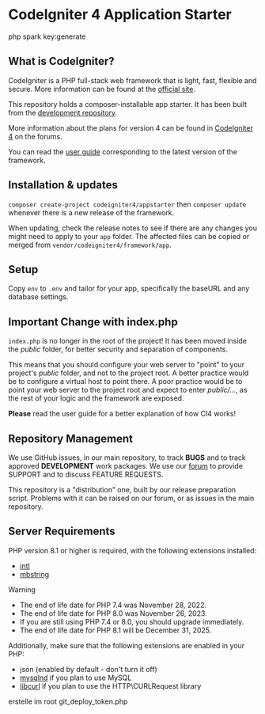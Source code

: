 # CodeIgniter 4 Application Starter

php spark key:generate


## What is CodeIgniter?

CodeIgniter is a PHP full-stack web framework that is light, fast, flexible and secure.
More information can be found at the [official site](https://codeigniter.com).

This repository holds a composer-installable app starter.
It has been built from the
[development repository](https://github.com/codeigniter4/CodeIgniter4).

More information about the plans for version 4 can be found in [CodeIgniter 4](https://forum.codeigniter.com/forumdisplay.php?fid=28) on the forums.

You can read the [user guide](https://codeigniter.com/user_guide/)
corresponding to the latest version of the framework.

## Installation & updates

`composer create-project codeigniter4/appstarter` then `composer update` whenever
there is a new release of the framework.

When updating, check the release notes to see if there are any changes you might need to apply
to your `app` folder. The affected files can be copied or merged from
`vendor/codeigniter4/framework/app`.

## Setup

Copy `env` to `.env` and tailor for your app, specifically the baseURL
and any database settings.

## Important Change with index.php

`index.php` is no longer in the root of the project! It has been moved inside the *public* folder,
for better security and separation of components.

This means that you should configure your web server to "point" to your project's *public* folder, and
not to the project root. A better practice would be to configure a virtual host to point there. A poor practice would be to point your web server to the project root and expect to enter *public/...*, as the rest of your logic and the
framework are exposed.

**Please** read the user guide for a better explanation of how CI4 works!

## Repository Management

We use GitHub issues, in our main repository, to track **BUGS** and to track approved **DEVELOPMENT** work packages.
We use our [forum](http://forum.codeigniter.com) to provide SUPPORT and to discuss
FEATURE REQUESTS.

This repository is a "distribution" one, built by our release preparation script.
Problems with it can be raised on our forum, or as issues in the main repository.

## Server Requirements

PHP version 8.1 or higher is required, with the following extensions installed:

- [intl](http://php.net/manual/en/intl.requirements.php)
- [mbstring](http://php.net/manual/en/mbstring.installation.php)

> [!WARNING]
> - The end of life date for PHP 7.4 was November 28, 2022.
> - The end of life date for PHP 8.0 was November 26, 2023.
> - If you are still using PHP 7.4 or 8.0, you should upgrade immediately.
> - The end of life date for PHP 8.1 will be December 31, 2025.

Additionally, make sure that the following extensions are enabled in your PHP:

- json (enabled by default - don't turn it off)
- [mysqlnd](http://php.net/manual/en/mysqlnd.install.php) if you plan to use MySQL
- [libcurl](http://php.net/manual/en/curl.requirements.php) if you plan to use the HTTP\CURLRequest library



erstelle im root git_deploy_token.php
<?php
// The secret token to add as a GitHub or GitLab secret, or otherwise as https://www.example.com/?token=secret-token
define("TOKEN", "");


# migration : 

UPDATE wpei_ff_scheduled_actions SET `data` = REPLACE(`data`, 'https://mygalaxis.primeno.ch/verification/webhook', 'https://my.offertenschweiz.ch/form/webhook');
UPDATE wpei_ff_scheduled_actions SET `data` = REPLACE(`data`, 'https://mygalaxis.primeno.ch/form/webhook', 'https://my.offertenschweiz.ch/form/webhook');


UPDATE wpei_fluentform_form_meta SET `value` = REPLACE(`value`, 'https:\/\/mygalaxis.primeno.ch\/form\/handle', 'https://my.offertenschweiz.ch\/form\/handle');
UPDATE wpei_fluentform_form_meta SET `value` = REPLACE(`value`, 'mygalaxis.primeno.ch', 'my.offertenschweiz.ch');
UPDATE wpei_fluentform_form_meta SET `value` = REPLACE(`value`, 'next_url_action={inputs.next_url_action}&name={inputs.names}&service_url={inputs.service_url}&uuid={inputs.uuid}', 'additional_service={inputs.additional_service}&refurl={wp.site_url}&service_url={inputs.service_url}&uuid={inputs.uuid}');

